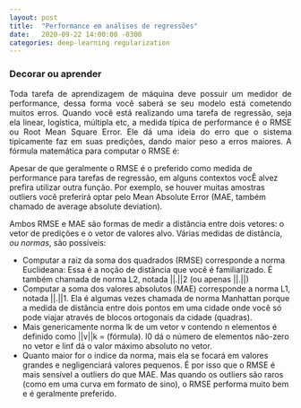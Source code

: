 ```yaml
---
layout: post
title:  "Performance em análises de regressões"
date:   2020-09-22 14:00:00 -0300
categories: deep-learning regularization
---
```

### Decorar ou aprender

<p style="text-align: justify;">
Toda tarefa de aprendizagem de máquina deve possuir um medidor de performance, dessa forma você saberá se seu modelo está cometendo muitos erros. Quando você está realizando uma tarefa de regressão, seja ela linear, logística, múltipla etc, a medida típica de performance é o RMSE ou Root Mean Square Error. Ele dá uma ideia do erro que o sistema tipicamente faz em suas predições, dando maior peso a erros maiores. 
  A fórmula matemática para computar o RMSE é: 
  
  Apesar de que geralmente o RMSE é o preferido como medida de performance para tarefas de regressão, em alguns contextos vocÊ alvez prefira utilizar outra função. Por exemplo, se houver muitas amostras outliers você preferirá optar pelo Mean Absolute Error (MAE, também chamado de average absolute deviation).
  
 Ambos RMSE e MAE são formas de medir a distância entre dois vetores: o vetor de predições e o vetor de valores alvo. Várias medidas de distância, <i>ou normas</i>, são possíveis:
 
 - Computar a raiz da soma dos quadrados (RMSE) corresponde a norma Euclideana: Essa é a noção de distância que você é familiarizado. É também chamada de norma L2, notada ||.||2 (ou apenas ||.||) 
 - Computar a soma dos valores absolutos (MAE) corresponde a norma L1, notada ||.||1. Ela é algumas vezes chamada de norma Manhattan porque a medida de distância entre dois pontos em uma cidade onde você só pode viajar através de blocos ortogonais da cidade (quadras).
 - Mais genericamente norma lk de um vetor v contendo n elementos é definido como ||v||k = (fórmula). l0 dá o número de elementos não-zero no vetor e linf dá o valor máximo absoluto no vetor.
 - Quanto maior for o indice da norma, mais ela se focará em valores grandes e negligenciará valores pequenos. É por isso que o RMSE é mais sensível a outliers do que MAE. Mas quando os outliers são raros (como em uma curva em formato de sino), o RMSE performa muito bem e é geralmente preferido. 


</p>



